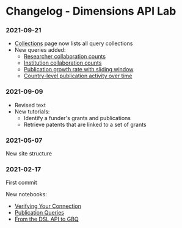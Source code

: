 # Changelog - Dimensions API Lab

### 2021-09-21

* [Collections](https://bigquery-lab.dimensions.ai/collections/) page now lists all query collections
* New queries added:
    * [Researcher collaboration counts](https://bigquery-lab.dimensions.ai/queries/28/)
    * [Institution collaboration counts](https://bigquery-lab.dimensions.ai/queries/29/)
    * [Publication growth rate with sliding window](https://bigquery-lab.dimensions.ai/queries/30/)
    * [Country-level publication activity over time](https://bigquery-lab.dimensions.ai/queries/31/)

### 2021-09-09

* Revised text
* New tutorials:
    * Identify a funder's grants and publications
    * Retrieve patents that are linked to a set of grants

### 2021-05-07

New site structure


### 2021-02-17

First commit

New notebooks:
* [Verifying Your Connection](https://digital-science.github.io/dimensions-gbq-lab/cookbooks/1-Verifying-your-connection.html)
* [Publication Queries](https://digital-science.github.io/dimensions-gbq-lab/cookbooks/2-Publications-queries.html)
* [From the DSL API to GBQ](https://digital-science.github.io/dimensions-gbq-lab/cookbooks/3-Using-the-API-with-GBQ.html)